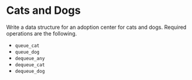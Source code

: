 # Cats and Dogs

Write a data structure for an adoption center for cats and dogs.
Required operations are the following.

- `queue_cat`
- `queue_dog`
- `dequeue_any`
- `dequeue_cat`
- `dequeue_dog`
